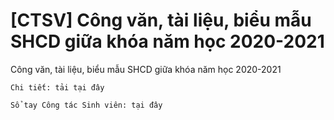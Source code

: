 # [CTSV] Công văn, tài liệu, biểu mẫu SHCD giữa khóa năm học 2020-2021

Công văn, tài liệu, biểu mẫu SHCD giữa khóa năm học 2020-2021
        
	Chi tiết: tải tại đây

	Sổ tay Công tác Sinh viên: tại đây